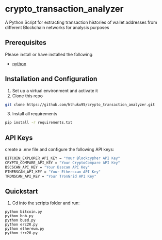 # crypto_transaction_analyzer

A Python Script for extracting transaction histories of wallet addresses from different Blockchain networks for analysis purposes

## Prerequisites

Please install or have installed the following:

- [python](https://www.python.org/downloads/)

## Installation and Configuration

1. Set up a virtual environment and activate it
2. Clone this repo

```bash
git clone https://github.com/hthuku95/crypto_transaction_analyzer.git
```

3. Install all requirements

```bash
pip install -r requirements.txt
```
## API Keys
create a .env file and configure the following API keys:
```bash
BITCOIN_EXPLORER_API_KEY = "Your Blockcypher API Key"
CRYPTO_COMPARE_API_KEY = "Your CryptoCompare API Key"
BSCSCAN_API_KEY = "Your Bsscan API Key"
ETHERSCAN_API_KEY = "Your Etherscan API Key"
TRONSCAN_API_KEY = "Your TronGrid API Key"
```
## Quickstart
1. Cd into the scripts folder and run:

```
python bitcoin.py 
python bnb.py
python busd.py
python erc20.py
python ethereum.py
python trc20.py
```
